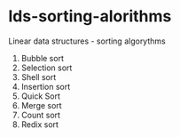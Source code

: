 # lds-sorting-alorithms
Linear data structures - sorting algorythms

1. Bubble sort
2. Selection sort
3. Shell sort
4. Insertion sort
5. Quick Sort
6. Merge sort
7. Count sort
8. Redix sort

